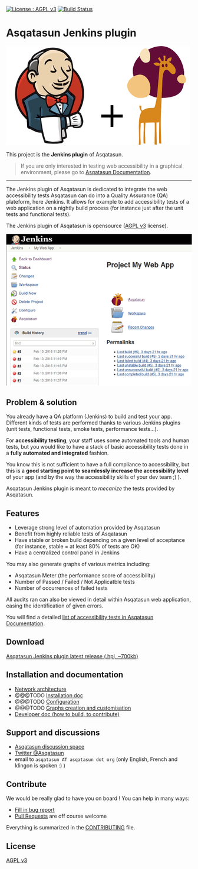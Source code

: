 [![License : AGPL v3](https://img.shields.io/badge/License-AGPL3-blue.svg)](LICENSE) 
[![Build Status](https://travis-ci.org/Asqatasun/Asqatasun-Jenkins-Plugin.svg)](https://travis-ci.org/Asqatasun/Asqatasun-Jenkins-Plugin)

# Asqatasun Jenkins plugin 


![](documentation/Images/logo/kraken.io--lossy/asqatasun-jenkins-plugin--500x268.png)

This project is the **Jenkins plugin** of Asqatasun. 


> If you are only interested in testing web accessibility 
> in a graphical environment, please go to [Asqatasun Documentation](http://doc.asqatasun.org/en/).

----



The Jenkins plugin of Asqatasun is dedicated to integrate the web accessibility 
tests Asqatasun can do into a Quality Assurance (QA) plateform, here Jenkins.
It allows for example to add accessibility tests of a web application on a nightly 
build process (for instance just after the unit tests and functional tests).

The Jenkins plugin of Asqatasun is opensource ([AGPL v3](LICENSE) license).


![](documentation/Images/screenshot_20160215_ASQATASUN_jenkins_home_highlight.png)




## Problem & solution

You already have a QA platform (Jenkins) to build and test your app. Different kinds of 
tests are performed thanks to various Jenkins plugins (unit tests, functional 
tests, smoke tests, performance tests...). 

For **accessibility testing**, your staff uses some automated tools and human tests, but
you would like to have a stack of basic accessibility tests done in a **fully automated and integrated**
fashion.

You know this is not sufficient to have a full compliance to accessibility,
but this is a **good starting point to seamlessly increase the accessibility level** of your app
(and by the way the accessibility skills of your dev team ;) ).

Asqatasun Jenkins plugin is meant to *mecanize* the tests provided by Asqatasun.

## Features

* Leverage strong level of automation provided by Asqatasun
* Benefit from highly reliable tests of Asqatasun
* Have stable or broken build depending on a given level of acceptance 
(for instance, stable = at least 80% of tests are OK)
* Have a centralized control panel in Jenkins

You may also generate graphs of various metrics including:

* Asqatasun Meter (the performance score of accessibility)
* Number of Passed / Failed / Not Applicatble tests
* Number of occurrences of failed tests

All audits ran can also be viewed in detail within Asqatasun web application, easing the
identification of given errors.

You will find a detailed [list of accessibility tests in Asqatasun Documentation](http://doc.asqatasun.org/en/).

## Download

[Asqatasun Jenkins plugin latest release (.hpi, ~700kb)](https://github.com/Asqatasun/Asqatasun-Jenkins-Plugin/releases)



## Installation and documentation

* [Network architecture](documentation/10--Network-Architecture.md)
* @@@TODO [Installation doc](#documentation/20-install-doc.md)
* @@@TODO [Configuration](#documentation/30-configuration.md)
* @@@TODO [Graphs creation and customisation](#documentation/50-graphs.md)
* [Developer doc (how to build, to contribute)](documentation/60-developer-doc.md)

## Support and discussions

* [Asqatasun discussion space](http://forum.asqatasun.org/) 
* [Twitter @Asqatasun](https://twitter.com/Asqatasun)
* email to `asqatasun AT asqatasun dot org` (only English, French and klingon is spoken :) ) 

## Contribute

We would be really glad to have you on board ! You can help in many ways:

* [Fill in bug report](https://github.com/Asqatasun/Asqatasun-Jenkins-Plugin/issues)
* [Pull Requests](https://github.com/Asqatasun/Asqatasun-Jenkins-Plugin/pulls) are off course welcome


Everything is summarized in the [CONTRIBUTING](CONTRIBUTING.md) file.


## License

 [AGPL v3](LICENSE) 

 